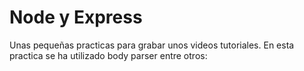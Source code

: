# Node y Express


Unas pequeñas practicas para grabar unos videos tutoriales.
En esta practica se ha utilizado body parser entre otros:
